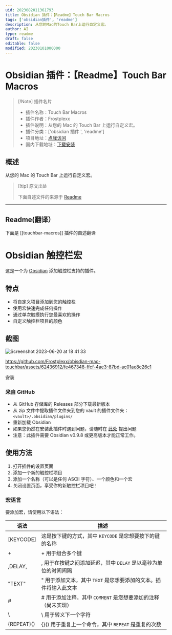 ```yaml
---
uid: 2023082011361793
title: Obsidian 插件：【Readme】Touch Bar Macros
tags: ['obsidian插件', 'readme']
description: 从您的Mac的Touch Bar上运行自定义宏。
author: AI
type: readme
draft: false
editable: false
modified: 20230101000000
---
```


# Obsidian 插件：【Readme】Touch Bar Macros

> [!Note] 插件名片
> - 插件名称：Touch Bar Macros
> - 插件作者：Frostplexx
> - 插件说明：从您的 Mac 的 Touch Bar 上运行自定义宏。
> - 插件分类：['obsidian 插件 ', 'readme']
> - 项目地址：[点我访问](https://github.com/frostplexx/obsidian-touchbar-macros)
> - 国内下载地址：[下载安装](https://pkmer.cn/products/plugin/pluginMarket/?touchbar-macros)

## 概述

从您的 Mac 的 Touch Bar 上运行自定义宏。

> [!tip] 原文出处
>
>下面自述文件的来源于 [Readme](https://ghproxy.net/https://raw.githubusercontent.com/Frostplexx/obsidian-touchbar-macros/master/README.md)

---

## Readme(翻译）

下面是 [[touchbar-macros]] 插件的自述翻译

# Obsidian 触控栏宏

这是一个为 [Obsidian](https://obsidian.md/) 添加触控栏支持的插件。

## 特点

- 将自定义项目添加到您的触控栏
- 使用宏快速完成任何操作
- 通过单次触摸执行您最喜欢的操作
- 自定义触控栏项目的颜色

## 截图

![Screenshot 2023-06-20 at 18 41 33](https://github.com/Frostplexx/obisdian-mac-touchbar/assets/62436912/59981b82-ff03-4bea-a763-1c69b8b48880)

<https://github.com/Frostplexx/obisdian-mac-touchbar/assets/62436912/fe467348-ffcf-4ae3-87bd-ac01ae8c26c1>

安装

### 来自 GitHub

- 从 GitHub 存储库的 Releases 部分下载最新版本
- 从 zip 文件中提取插件文件夹到您的 vault 的插件文件夹：`<vault>/.obsidian/plugins/`
- 重新加载 Obsidian
- 如果您仍然在安装此插件时遇到问题，请随时在 [此处](https://github.com/Frostplexx/obisdian-mac-touchbar/issues) 提出问题
- 注意：此插件需要 Obsidian v0.9.8 或更高版本才能正常工作。

## 使用方法

1. 打开插件的设置页面
2. 添加一个新的触控栏项目
3. 添加一个名称（可以是任何 ASCII 字符）、一个颜色和一个宏
4. 关闭设置页面，享受你的新触控栏项目吧！

### 宏语言

要添加宏，请使用以下语法：

| 语法       | 描述                                                                                           |
|------------|------------------------------------------------------------------------------------------------|
| [KEYCODE]  | 这是按下键的方式，其中 `KEYCODE` 是您想要按下的键的名称                                          |
| +          | + 用于组合多个键                                                                               |
| ,DELAY,    | , 用于在按键之间添加延迟，其中 `DELAY` 是以毫秒为单位的时间间隔                                 |
| "TEXT"     | " 用于添加文本，其中 `TEXT` 是您想要添加的文本。插件将输入此文本                                |
| #          | # 用于添加注释，其中 `COMMENT` 是您想要添加的注释（尚未实现）                                   |
| \          | \ 用于转义下一个字符                                                                           |
| {REPEAT}() | {}() 用于重复上一个命令，其中 `REPEAT` 是重复的次数                                             |